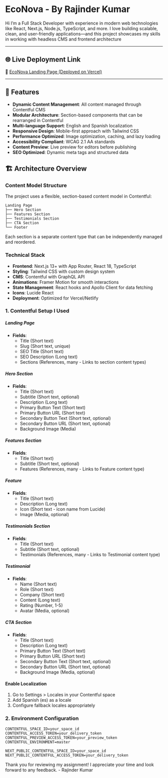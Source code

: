 # EcoNova - By Rajinder Kumar 
Hi I’m a Full Stack Developer with experience in modern web technologies like React, Next.js, Node.js, TypeScript, and more. I love building scalable, clean, and user-friendly applications—and this project showcases my skills in working with headless CMS and frontend architecture


---

## 🌐 Live Deployment Link

🔗 [EcoNova Landing Page  (Deployed on Vercel)](https://eco-nova-assignment.vercel.app/)

---

## 🌟 Features

- **Dynamic Content Management**: All content managed through Contentful CMS
- **Modular Architecture**: Section-based components that can be rearranged in Contentful
- **Multi-language Support**: English and Spanish localization
- **Responsive Design**: Mobile-first approach with Tailwind CSS
- **Performance Optimized**: Image optimization, caching, and lazy loading
- **Accessibility Compliant**: WCAG 2.1 AA standards
- **Content Preview**: Live preview for editors before publishing
- **SEO Optimized**: Dynamic meta tags and structured data

## 🏗️ Architecture Overview

### Content Model Structure

The project uses a flexible, section-based content model in Contentful:

```
Landing Page
├── Hero Section
├── Features Section
├── Testimonials Section
├── CTA Section
└── Footer
```

Each section is a separate content type that can be independently managed and reordered.

### Technical Stack

- **Frontend**: Next.js 13+ with App Router, React 18, TypeScript
- **Styling**: Tailwind CSS with custom design system
- **CMS**: Contentful with GraphQL API
- **Animations**: Framer Motion for smooth interactions
- **State Management**: React hooks and Apollo Client for data fetching
- **Icons**: Lucide React
- **Deployment**: Optimized for Vercel/Netlify



### 1. Contentful Setup I Used


##### Landing Page
- **Fields**:
  - Title (Short text)
  - Slug (Short text, unique)
  - SEO Title (Short text)
  - SEO Description (Long text)
  - Sections (References, many - Links to section content types)

##### Hero Section
- **Fields**:
  - Title (Short text)
  - Subtitle (Short text, optional)
  - Description (Long text)
  - Primary Button Text (Short text)
  - Primary Button URL (Short text)
  - Secondary Button Text (Short text, optional)
  - Secondary Button URL (Short text, optional)
  - Background Image (Media)

##### Features Section
- **Fields**:
  - Title (Short text)
  - Subtitle (Short text, optional)
  - Features (References, many - Links to Feature content type)

##### Feature
- **Fields**:
  - Title (Short text)
  - Description (Long text)
  - Icon (Short text - icon name from Lucide)
  - Image (Media, optional)

##### Testimonials Section
- **Fields**:
  - Title (Short text)
  - Subtitle (Short text, optional)
  - Testimonials (References, many - Links to Testimonial content type)

##### Testimonial
- **Fields**:
  - Name (Short text)
  - Role (Short text)
  - Company (Short text)
  - Content (Long text)
  - Rating (Number, 1-5)
  - Avatar (Media, optional)

##### CTA Section
- **Fields**:
  - Title (Short text)
  - Description (Long text)
  - Primary Button Text (Short text)
  - Primary Button URL (Short text)
  - Secondary Button Text (Short text, optional)
  - Secondary Button URL (Short text, optional)
  - Background Image (Media, optional)

#### Enable Localization

1. Go to Settings > Locales in your Contentful space
2. Add Spanish (es) as a locale
3. Configure fallback locales appropriately

### 2. Environment Configuration


```env
CONTENTFUL_SPACE_ID=your_space_id
CONTENTFUL_ACCESS_TOKEN=your_delivery_token
CONTENTFUL_PREVIEW_ACCESS_TOKEN=your_preview_token
CONTENTFUL_ENVIRONMENT=master

NEXT_PUBLIC_CONTENTFUL_SPACE_ID=your_space_id
NEXT_PUBLIC_CONTENTFUL_ACCESS_TOKEN=your_delivery_token
```


Thank you for reviewing my assignment!
I appreciate your time and look forward to any feedback.
                                            - Rajinder Kumar


